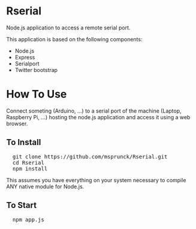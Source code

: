 Rserial
=======

Node.js application to access a remote serial port.

This application is based on the following components:
- Node.js
- Express
- Serialport
- Twitter bootstrap

How To Use
==========

Connect someting (Arduino, ...) to a serial port of the machine (Laptop, Raspberry Pi, ...) hosting the node.js application and access it using a web browser.

To Install
----------

<pre>
  git clone https://github.com/msprunck/Rserial.git
  cd Rserial
  npm install
</pre>

This assumes you have everything on your system necessary to compile ANY native module for Node.js.

To Start
--------

<pre>
  npm app.js
</pre>
